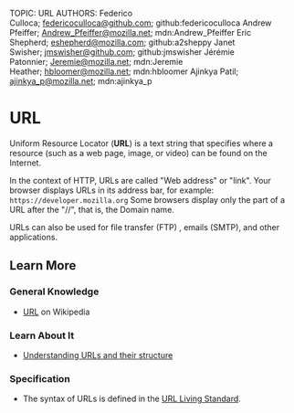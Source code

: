 TOPIC: URL
AUTHORS: Federico Culloca; federicoculloca@github.com; github:federicoculloca
         Andrew Pfeiffer; Andrew_Pfeiffer@mozilla.net; mdn:Andrew_Pfeiffer
         Eric Shepherd; eshepherd@mozilla.com; github:a2sheppy
         Janet Swisher; jmswisher@github.com; github:jmswisher
         Jérémie Patonnier; Jeremie@mozilla.net; mdn:Jeremie
         Heather; hbloomer@mozilla.net; mdn:hbloomer
         Ajinkya Patil; ajinkya_p@mozilla.net; mdn:ajinkya_p

# URL

Uniform Resource Locator (**URL**) is a text string that specifies where a resource (such as a web
page, image, or video) can be found on the Internet.

In the context of HTTP, URLs are called "Web address" or "link". Your browser displays URLs in its
address bar, for example: `https://developer.mozilla.org` Some browsers display only the
part of a URL after the "//", that is, the Domain name.

URLs can also be used for file transfer (FTP) , emails (SMTP), and other applications.

## Learn More

### General Knowledge

- [URL](https://en.wikipedia.org/wiki/URL) on Wikipedia

### Learn About It

- [Understanding URLs and their structure](https://wiki.developer.mozilla.org/en-US/Learn/Understanding_URLs)

### Specification

- The syntax of URLs is defined in the [URL Living Standard](https://url.spec.whatwg.org/).
